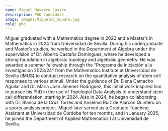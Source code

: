 ```yaml
---
name: Miguel Navarro Castro
description: PhD Candidate
image: images/MiguelNC_Square.jpg
role: phd
---
```


Miguel graduated with a Mathematics degree in 2022 and a Master’s in Mathematics in 2024 from Universidad de Sevilla. During his undergraduate and Master’s studies, he worked in the Department of Algebra under the supervision of Dr. Alberto Castaño Dominguez, where he developed a strong foundation in algebraic topology and algebraic geometry. He was awarded a summer fellowship through the “Programa de Iniciación a la Investigación 2023/24” from the Mathematics Institute at Universidad de Sevilla (IMUS) to conduct research on the quantitative analysis of stem cell responses to various stimuli. Under the guidance of Dr. Elena Camacho Aguilar and Dr. Maria Jose Jimenez Rodriguez, this initial work inspired him to pursue his PhD in the use of Topologial Data Analysis to understand stem cell differentiation, starting in 2024. Also in 2024, he began collaborating with Dr. Blanca de la Cruz Torres and Anselmo Ruiz de Alarcón Quintero on a sports analysis project. Miguel later served as a Graduate Teaching Assistant at Universidad de Córdoba for ten months, and in January 2025, he joined the Department of Applied Mathematics I at Universidad de Sevilla.
